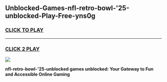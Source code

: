 
## Unblocked-Games-nfl-retro-bowl-'25-unblocked-Play-Free-yns0g
<h3>
<a href="https://premium76.site?title=nfl-retro-bowl-'25-unblocked&ref=23A">CLICK TO PLAY</a></h3>
<hr>

<h3>
<a href="https://premium76.site?title=nfl-retro-bowl-'25-unblocked&ref=23A">CLICK 2 PLAY</a>
  
</h3>

<a href="https://premium76.site?title=nfl-retro-bowl-'25-unblocked&ref=23A"><img src="https://clearcache.store/games.png"></a>


**nfl-retro-bowl-'25-unblocked games unblocked: Your Gateway to Fun and Accessible Online Gaming**
